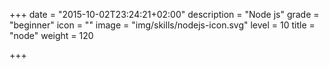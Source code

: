 +++
date = "2015-10-02T23:24:21+02:00"
description = "Node js"
grade = "beginner"
icon = ""
image = "img/skills/nodejs-icon.svg"
level = 10
title = "node"
weight = 120

+++

